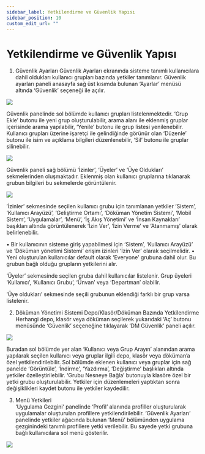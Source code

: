```yaml
---
sidebar_label: Yetkilendirme ve Güvenlik Yapısı
sidebar_position: 10
custom_edit_url: ""
---
```


# Yetkilendirme ve Güvenlik Yapısı


1.	Güvenlik Ayarları
Güvenlik Ayarları ekranında sisteme tanımlı kullanıcılara dahil oldukları kullanıcı grupları bazında yetkiler tanımlanır. Güvenlik ayarları paneli anasayfa sağ üst kısımda bulunan ‘Ayarlar’ menüsü altında ‘Güvenlik’ seçeneği ile açılır.

![](https://docsbimser.blob.core.windows.net/imagecontainer/yetki1-cece0316-3943-45f3-88a2-275f330ec86b.png)

Güvenlik panelinde sol bölümde kullanıcı grupları listelenmektedir. ‘Grup Ekle’ butonu ile yeni grup oluşturulabilir, arama alanı ile eklenmiş gruplar içerisinde arama yapılabilir, ‘Yenile’ butonu ile grup listesi yenilenebilir.
Kullanıcı grupları üzerine işaretçi ile gelindiğinde görünür olan ‘Düzenle’  butonu ile isim ve açıklama bilgileri düzenlenebilir, ‘Sil’ butonu ile gruplar silinebilir.

![](https://docsbimser.blob.core.windows.net/imagecontainer/yetki2-5ac2d4b9-3b4f-456c-9f96-d4ce3064040c.png)

Güvenlik paneli sağ bölümü ‘İzinler’, ‘Üyeler’ ve ‘Üye Oldukları’ sekmelerinden oluşmaktadır. Eklenmiş olan kullanıcı gruplarına tıklanarak grubun bilgileri bu sekmelerde görüntülenir.

![](https://docsbimser.blob.core.windows.net/imagecontainer/yetki3-a5320391-c00d-4cbb-a4a7-79e6d33ca80f.png)

’İzinler’ sekmesinde seçilen kullanıcı grubu için tanımlanan yetkiler ‘Sistem’, ‘Kullanıcı Arayüzü’, ‘Geliştirme Ortamı’, ‘Döküman Yönetim Sistemi’, ‘Mobil Sistem’, ‘Uygulamalar’, ‘Menü’, ‘İş Akış Yönetimi’ ve ‘İnsan Kaynakları’ başıkları altında görüntülenerek ‘İzin Ver’, ‘İzin Verme’ ve ‘Atanmamış’ olarak belirlenebilir.

•	Bir kullanıcının sisteme giriş yapabilmesi için ‘Sistem’, ‘Kullanıcı Arayüzü’ ve ‘Döküman yönetimi Sistemi’ erişim izinleri ‘İzin Ver’ olarak seçilmelidir.
•	Yeni oluşturulan kullanıcılar default olarak ‘Everyone’ grubuna dahil olur. Bu grubun bağlı olduğu grupların yetkilerini alır.

‘Üyeler’ sekmesinde seçilen gruba dahil kullanıcılar listelenir. Grup üyeleri ‘Kullanıcı’, ‘Kullanıcı Grubu’, ‘Ünvan’ veya ‘Departman’ olabilir.

‘Üye oldukları’ sekmesinde seçili grubunun eklendiği farklı bir grup varsa listelenir.

2. Döküman Yönetimi Sistemi Depo/Klasör/Döküman Bazında Yetkilendirme
Herhangi depo, klasör veya döküman seçilerek yukarıdaki ‘Aç’ butonu menüsünde ‘Güvenlik’ seçeneğine tıklayarak ‘DM Güvenlik’ paneli açılır. 

![](https://docsbimser.blob.core.windows.net/imagecontainer/yetki4-689eee69-7484-4461-8b71-8acf31380dca.png)

Buradan sol bölümde yer alan ‘Kullanıcı veya Grup Arayın’ alanından arama yapılarak seçilen kullanıcı veya gruplar ilgili depo, klasör veya döküman’a özel yetkilendirilebilir.
Sol bölümde eklenen kullanıcı veya gruplar için sağ panelde ‘Görüntüle’, ‘İndirme’, ‘Yazdırma’, ‘Değiştirme’ başlıkları altında yetkiler özelleştirilebilir. 
‘Grubu Nesneye Bağla’ butonuyla klasöre özel bir yetki grubu oluşturulabilir. Yetkiler için düzenlemeleri yaptıktan sonra değişiklikleri kaydet butonu ile yetkiler kaydedilir.

3. Menü Yetkileri             
‘Uygulama Gezgini’ panelinde ‘Profil’ alanında profiller oluşturularak uygulamalar oluşturulan profillere yetkilendirilebilir. ‘Güvenlik        Ayarları’ panelinde yetkiler ağacında bulunan ‘Menü’ bölümünden uygulama gezginindeki tanımlı profillere yetki verilebilir. Bu sayede yetki grubuna bağlı kullanıcılara sol menü gösterilir.

![](https://docsbimser.blob.core.windows.net/imagecontainer/yetki5-4619e2e7-dc3a-465a-b888-7c1ae963bf38.png)
